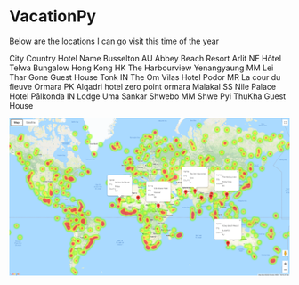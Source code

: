 # VacationPy
Below are the locations I can go visit this time of the year

City	     Country	Hotel Name
Busselton	    AU		Abbey Beach Resort
Arlit	        NE		Hôtel Telwa Bungalow
Hong Kong	    HK		The Harbourview
Yenangyaung	  MM		Lei Thar Gone Guest House
Tonk	        IN		The Om Vilas Hotel
Podor	        MR		La cour du fleuve
Ormara	      PK		Alqadri hotel zero point ormara
Malakal	      SS		Nile Palace Hotel
Pālkonda	    IN		Lodge Uma Sankar
Shwebo	      MM	  Shwe Pyi ThuKha Guest House

![hotel_maps](Images/hotels.png)
